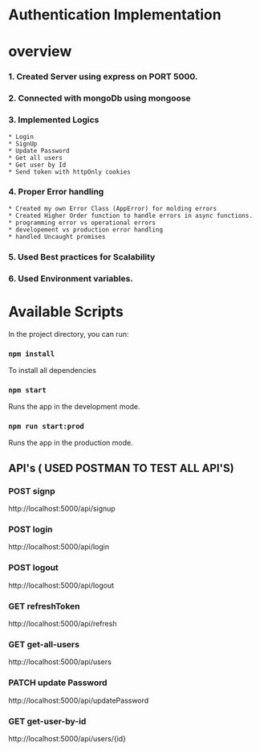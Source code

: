 # Authentication Implementation

# overview

### 1. Created Server using express on PORT 5000.

### 2. Connected with mongoDb using mongoose

### 3. Implemented Logics
    * Login
    * SignUp
    * Update Password
    * Get all users
    * Get user by Id
    * Send token with httpOnly cookies

### 4. Proper Error handling 
    * Created my own Error Class (AppError) for molding errors
    * Created Higher Order function to handle errors in async functions.
    * programming error vs operational errors
    * developement vs production error handling
    * handled Uncaught promises

### 5. Used Best practices for Scalability

### 6. Used Environment variables.



# Available Scripts

In the project directory, you can run:

### `npm install` 

To install all dependencies

### `npm start` 

Runs the app in the development mode.

### `npm run start:prod`

Runs the app in the production mode.


## API's  ( USED POSTMAN TO TEST ALL API'S)

### POST signp
http://localhost:5000/api/signup

### POST login
http://localhost:5000/api/login

### POST logout
http://localhost:5000/api/logout

### GET refreshToken
http://localhost:5000/api/refresh


### GET get-all-users
http://localhost:5000/api/users

### PATCH update Password
http://localhost:5000/api/updatePassword


### GET get-user-by-id
http://localhost:5000/api/users/{id}